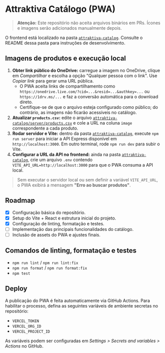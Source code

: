 # Attraktiva Catálogo (PWA)

> **Atenção:** Este repositório não aceita arquivos binários em PRs. Ícones e imagens serão adicionados manualmente depois.

O frontend está localizado na pasta [`attraktiva-catalog`](./attraktiva-catalog). Consulte o README dessa pasta para instruções de desenvolvimento.

## Imagens de produtos e execução local

1. **Obter link público do OneDrive:** carregue a imagem no OneDrive, clique em *Compartilhar* e escolha a opção "Qualquer pessoa com o link". Use *Copiar link* para gerar uma URL pública.
   - O PWA aceita links de compartilhamento como `https://onedrive.live.com/?cid=...&resid=...&authkey=...` ou `https://1drv.ms/...` e faz a conversão automática para o download direto.
   - Certifique-se de que o arquivo esteja configurado como público; do contrário, as imagens não ficarão acessíveis no catálogo.
2. **Atualizar `products.csv`:** edite o arquivo [`attraktiva-catalog/server/products.csv`](./attraktiva-catalog/server/products.csv) e cole a URL na coluna `image` correspondente a cada produto.
3. **Rodar servidor e Vite:** dentro da pasta [`attraktiva-catalog`](./attraktiva-catalog), execute `npm run server` para iniciar a API Express disponível em `http://localhost:3000`. Em outro terminal, rode `npm run dev` para subir o Vite.
4. **Configurar a URL da API no frontend:** ainda na pasta [`attraktiva-catalog`](./attraktiva-catalog), crie um arquivo `.env` contendo `VITE_API_URL=http://localhost:3000` para que o PWA consuma a API local.

> Sem executar o servidor local ou sem definir a variável `VITE_API_URL`, o PWA exibirá a mensagem **"Erro ao buscar produtos"**.

## Roadmap

- [x] Configuração básica do repositório.
- [x] Setup do Vite + React e estrutura inicial do projeto.
- [x] Configuração de linting, formatação e testes.
- [ ] Implementação das principais funcionalidades do catálogo.
- [ ] Inclusão de assets do PWA e ajustes finais.

## Comandos de linting, formatação e testes

- `npm run lint` / `npm run lint:fix`
- `npm run format` / `npm run format:fix`
- `npm test`

## Deploy

A publicação do PWA é feita automaticamente via GitHub Actions. Para habilitar o processo, defina as seguintes variáveis de ambiente secretas no repositório:

- `VERCEL_TOKEN`
- `VERCEL_ORG_ID`
- `VERCEL_PROJECT_ID`

As variáveis podem ser configuradas em *Settings > Secrets and variables > Actions* no GitHub.
